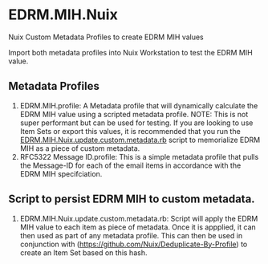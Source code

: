 # EDRM.MIH.Nuix


Nuix Custom Metadata Profiles to create EDRM MIH values

Import both metadata profiles into Nuix Workstation to test the EDRM MIH value.

## Metadata Profiles
1. EDRM.MIH.profile: A Metadata profile that will dynamically calculate the EDRM MIH value using a scripted metadata profile.  NOTE: This is not super performant but can be used for testing.  If you are looking to use Item Sets or export this values, it is recommended that you run the [EDRM.MIH.Nuix.update.custom.metadata.rb](https://github.com/stephenlstewart/EDRM.MIH.Nuix/blob/f143d66590936edbf2e1fc26e58ded908151d7ce/EDRM.MIH.Nuix.update.custom.metadata.rb) script to memorialize EDRM MIH as a piece of custom metadata.
2. RFC5322 Message ID.profile: This is a simple metadata profile that pulls the Message-ID for each of the email items in accordance with the EDRM MIH specifciation.

## Script to persist EDRM MIH to custom metadata.
1. EDRM.MIH.Nuix.update.custom.metadata.rb: Script will apply the EDRM MIH value to each item as piece of metadata.  Once it is appplied, it can then used as part of any metadata profile.  This can then be used in conjunction with (https://github.com/Nuix/Deduplicate-By-Profile) to create an Item Set based on this hash.
